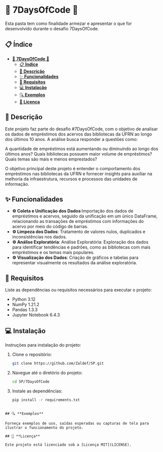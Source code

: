 # 🎉 **7DaysOfCode** 🎉

Esta pasta tem como finalidade armezar e apresentar o que for desenvolvido durante o desafio 7DaysOfCode.

## 📋 **Índice**

- [🎉 **7DaysOfCode** 🎉](#-7daysofcode-)
  - [📋 **Índice**](#-índice)
  - [📄 **Descrição**](#-descrição)
  - [✨ **Funcionalidades**](#-funcionalidades)
  - [🔧 **Requisitos**](#-requisitos)
  - [💻 **Instalação**](#-instalação)
  - [🔍 **Exemplos**](#-exemplos)
  - [📜 **Licença**](#-licença)

## 📄 **Descrição**

Este projeto faz parte do desafio #7DaysOfCode, com o objetivo de analisar os dados de empréstimos dos acervos das bibliotecas da UFRN ao longo dos últimos 10 anos. A análise busca responder a questões como:

A quantidade de empréstimos está aumentando ou diminuindo ao longo dos últimos anos?
Quais bibliotecas possuem maior volume de empréstimos?
Quais temas são mais e menos emprestados?

O objetivo principal deste projeto é entender o comportamento dos empréstimos nas bibliotecas da UFRN e fornecer insights para auxiliar na melhoria da infraestrutura, recursos e processos das unidades de informação.

## ✨ **Funcionalidades**

- **⚙️ Coleta e Unificação dos Dados**:Importação dos dados de empréstimos e acervos, seguido da unificação em um único DataFrame, relacionando as transações de empréstimos com informações do acervo por meio do código de barras.
- **⚙️ Limpeza dos Dados**:  Tratamento de valores nulos, duplicados e inconsistências nos dados.
- **⚙️ Análise Exploratória**: Análise Exploratória: Exploração dos dados para identificar tendências e padrões, como as bibliotecas com mais empréstimos e os temas mais populares.
- **⚙️ Visualização dos Dados**:  Criação de gráficos e tabelas para representar visualmente os resultados da análise exploratória.

## 🔧 **Requisitos**

Liste as dependências ou requisitos necessários para executar o projeto:

- Python 3.12
- NumPy 1.21.2
- Pandas 1.3.3
- Jupyter Notebook 6.4.3

## 💻 **Instalação**

Instruções para instalação do projeto:

1. Clone o repositório:
   ```bash
   git clone https://github.com/Zaldef/5P.git

   ```
2. Navegue até o diretório do projeto:
   ```bash
   cd 5P/7DaysOfCode
   ```
3. Instale as dependências:
   ```bash
   pip install -r requirements.txt
   ```
```

## 🔍 **Exemplos**

Forneça exemplos de uso, saídas esperadas ou capturas de tela para ilustrar o funcionamento do projeto.

## 📜 **Licença**

Este projeto está licenciado sob a [Licença MIT](LICENSE). 
